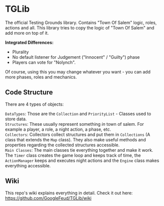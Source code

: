 # TGLib

The official Testing Grounds library. Contains "Town Of Salem" logic, roles, actions and all. This library tries to copy the logic of "Town Of Salem" and add more on top of it. 

**Integrated Differences:**

- Plurality
- No default listener for Judgement ("Innocent" / "Guilty") phase
- Players can vote for "Nolynch". 

Of course, using this you may change whatever you want - you can add more phases, roles and mechanics.

## Code Structure

There are 4 types of objects: 

`DataTypes`: Those are the `Collection` and `PriorityList` - Classes used to store data.      
`Structures`: These usually represent something *in* town of salem. For example a player, a role, a night action, a phase, etc.       
`Collectors`: Collectors collect structures and put them in `Collections` (A class that extends the `Map` class). They also make useful methods and properties regarding the collected structures accessible.       
`Main Classes`: The main classes tie everything together and make it work. The `Timer` class creates the game loop and keeps track of time, the `ActionManager` keeps and executes night actions and the `Engine` class makes everything accessible.      

## Wiki 

This repo's wiki explains everything in detail. Check it out here: https://github.com/GoogleFeud/TGLib/wiki



